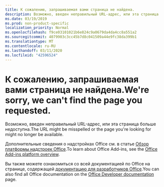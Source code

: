 ```yaml
---
title: К сожалению, запрашиваемая вами страница не найдена.
description: Возможно, введен неправильный URL-адрес, или эта страница больше недоступна.
ms.date: 03/19/2019
ms.prod: non-product-specific
localization_priority: Normal
ms.openlocfilehash: f9ce03101021b6e824c9a0679da4da4cc8a551a2
ms.sourcegitcommit: 4079903c3cc45b7d8c041509a44e9fc38da399b1
ms.translationtype: MT
ms.contentlocale: ru-RU
ms.lasthandoff: 03/11/2020
ms.locfileid: "42596524"
---
```

# <a name="were-sorry-we-cant-find-the-page-you-requested"></a><span data-ttu-id="1444b-103">К сожалению, запрашиваемая вами страница не найдена.</span><span class="sxs-lookup"><span data-stu-id="1444b-103">We're sorry, we can't find the page you requested.</span></span>

<span data-ttu-id="1444b-104">Возможно, введен неправильный URL-адрес, или эта страница больше недоступна.</span><span class="sxs-lookup"><span data-stu-id="1444b-104">The URL might be misspelled or the page you're looking for might no longer be available.</span></span>  

<span data-ttu-id="1444b-105">Дополнительные сведения о надстройках Office см. в статье [Обзор платформы надстроек Office](overview/office-add-ins.md).</span><span class="sxs-lookup"><span data-stu-id="1444b-105">To learn about Office Add-ins, see the [Office Add-ins platform overview](overview/office-add-ins.md).</span></span>

<span data-ttu-id="1444b-106">Вы также можете ознакомиться со всей документацией по Office на странице, содержащей [документацию для разработчиков Office](https://developer.microsoft.com/office/docs).</span><span class="sxs-lookup"><span data-stu-id="1444b-106">You can also find all Office documentation on the [Office Developer documentation](https://developer.microsoft.com/office/docs) page.</span></span>
